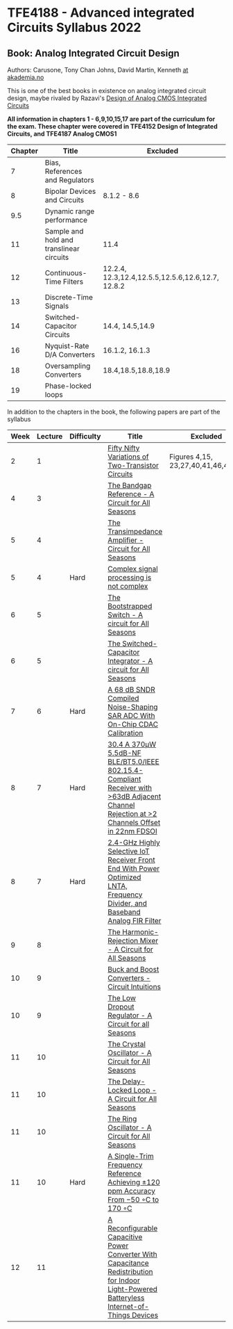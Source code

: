 
# TFE4188 - Advanced integrated Circuits Syllabus 2022

## Book: Analog Integrated Circuit Design
Authors: Carusone, Tony Chan Johns, David Martin, Kenneth [at akademia.no](https://www.akademika.no/analog-integrated-circuit-design/carusone-tony-chan/johns-david/martin-kenneth/9781118092330)

This is one of the best books in
existence on analog integrated circuit design, maybe rivaled by Razavi's [Design of Analog CMOS Integrated Circuits](https://www.amazon.com/Design-Analog-CMOS-Integrated-Circuits/dp/0072380322)

**All information in chapters 1 - 6,9,10,15,17 are part of the curriculum for the
exam. These chapter were covered in TFE4152 Design of Integrated Circuits, and
TFE4187 Analog CMOS1**

| Chapter | Title                                    | Excluded                                          |
|---------|------------------------------------------|---------------------------------------------------|
| 7       | Bias, References and Regulators          |                                                   |
| 8       | Bipolar Devices and Circuits             | 8.1.2 - 8.6                                       |
| 9.5     | Dynamic range performance                |                                                   |
| 11      | Sample and hold and translinear circuits | 11.4                                              |
| 12      | Continuous-Time Filters                  | 12.2.4, 12.3,12.4,12.5.5,12.5.6,12.6,12.7, 12.8.2 |
| 13      | Discrete-Time Signals                    |                                                   |
| 14      | Switched-Capacitor Circuits              | 14.4, 14.5,14.9                                   |
| 16      | Nyquist-Rate D/A Converters              | 16.1.2, 16.1.3                                    |
| 18      | Oversampling Converters                  | 18.4,18.5,18.8,18.9                               |
| 19      | Phase-locked loops                       |                                                   |

In addition to the chapters in the book, the following papers are part of the
syllabus

| Week | Lecture | Difficulty | Title                                                                                                                                                                                       | Excluded                           |
|------|---------|------------|---------------------------------------------------------------------------------------------------------------------------------------------------------------------------------------------|------------------------------------|
| 2    | 1       |            | [Fifty Nifty Variations of Two-Transistor Circuits](https://ieeexplore.ieee.org/document/9523464)                                                                                           | Figures 4,15, 23,27,40,41,46,49,50 |
| 4    | 3       |            | [The Bandgap Reference - A Circuit for All Seasons](https://ieeexplore.ieee.org/document/7559954)                                                                                           |                                    |
| 5    | 4       |            | [The Transimpedance Amplifier - Circuit for All Seasons](https://ieeexplore.ieee.org/document/8635350)                                                                                      |                                    |
| 5    | 4       | Hard       | [Complex signal processing is not complex](https://ieeexplore.ieee.org/document/1333231)                                                                                                    |                                    |
| 6    | 5       |            | [The Bootstrapped Switch - A circuit for All Seasons](https://ieeexplore.ieee.org/document/7258484)                                                                                         |                                    |
| 6    | 5       |            | [The Switched-Capacitor Integrator - A circuit for All Seasons](https://ieeexplore.ieee.org/document/7829485)                                                                               |                                    |
| 7    | 6       | Hard       | [A 68 dB SNDR Compiled Noise-Shaping SAR ADC With On-Chip CDAC Calibration](https://ieeexplore.ieee.org/document/9056925)                                                                   |                                    |
| 8    | 7       | Hard       | [30.4 A 370µW 5.5dB-NF BLE/BT5.0/IEEE 802.15.4-Compliant Receiver with >63dB Adjacent Channel Rejection at >2 Channels Offset in 22nm FDSOI](https://ieeexplore.ieee.org/document/9062973)  |                                    |
| 8    | 7       | Hard       | [2.4-GHz Highly Selective IoT Receiver Front End With Power Optimized LNTA, Frequency Divider, and Baseband Analog FIR Filter](https://ieeexplore.ieee.org/document/9239319)                |                                    |
| 9    | 8       |            | [The Harmonic-Rejection Mixer - A Circuit for All Seasons](https://ieeexplore.ieee.org/document/8536535)                                                                                    |                                    |
| 10   | 9       |            | [Buck and Boost Converters - Circuit Intuitions](https://ieeexplore.ieee.org/document/9622191)                                                                                              |                                    |
| 10   | 9       |            | [The Low Dropout Regulator - A Circuit for all Seasons](https://ieeexplore.ieee.org/document/8741287)                                                                                       |                                    |
| 11   | 10      |            | [The Crystal Oscillator - A Circuit for All Seasons](https://ieeexplore.ieee.org/document/7954123)                                                                                          |                                    |
| 11   | 10      |            | [The Delay-Locked Loop - A Circuit for All Seasons ](https://ieeexplore.ieee.org/document/8447468)                                                                                          |                                    |
| 11   | 10      |            | [The Ring Oscillator - A Circuit for All Seasons ](https://ieeexplore.ieee.org/document/8901474)                                                                                            |                                    |
| 11   | 10      | Hard       | [A Single-Trim Frequency Reference Achieving ±120 ppm Accuracy From −50 ◦C to 170 ◦C](https://ieeexplore.ieee.org/document/9477289)                                                         |                                    |
| 12   | 11      |            | [A Reconfigurable Capacitive Power Converter With Capacitance Redistribution for Indoor Light-Powered Batteryless Internet-of-Things Devices](https://ieeexplore.ieee.org/document/9423810) |                                    |
